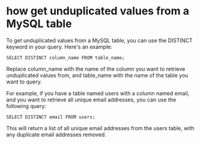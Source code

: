 # how get unduplicated values from a MySQL table
To get unduplicated values from a MySQL table, you can use the DISTINCT keyword in your query. Here's an example:

```
SELECT DISTINCT column_name FROM table_name;
```
Replace column_name with the name of the column you want to retrieve unduplicated values from, and table_name with the name of the table you want to query.

For example, if you have a table named users with a column named email, and you want to retrieve all unique email addresses, you can use the following query:

```
SELECT DISTINCT email FROM users;
```
This will return a list of all unique email addresses from the users table, with any duplicate email addresses removed.

